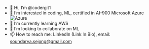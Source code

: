 - 👋 Hi, I’m @codergit1
- 👀 I’m interested in coding, ML, certified in AI-900 Microsoft Azure ![Azure]([https://img.shields.io/badge/azure-%230072C6.svg?style=for-the-badge&logo=microsoftazure&logoColor=white](https://www.credly.com/badges/05ddbebb-25a8-4bef-b957-4f8e13659792))
- 🌱 I’m currently learning AWS
- 💞️ I’m looking to collaborate on ML
- 📫 How to reach me: LinkedIn (Link In Bio), email: soundarya.sejong@gmail.com

<!---
codergit1/codergit1 is a ✨ special ✨ repository because its `README.md` (this file) appears on your GitHub profile.
You can click the Preview link to take a look at your changes.
--->
